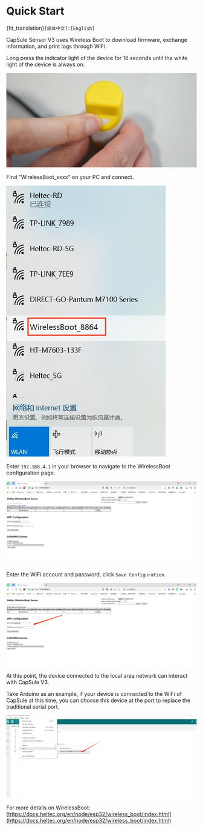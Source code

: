 # Quick Start

{ht_translation}`[简体中文]:[English]`

CapSule Sensor V3 uses Wireless Boot to download firmware, exchange information, and print logs through WiFi. 

Long press the indicator light of the device for 16 seconds until the white light of the device is always on.

![](img/01.png)

Find "WirelessBoot_xxxx" on your PC and connect.

![](img/02.jpg)

Enter `192.168.4.1` in your browser to navigate to the WirelessBoot configuration page.

![](img/03.jpg)

Enter the WiFi account and password, click `Save Configuration`.

![](img/04.jpg)

At this point, the device connected to the local area network can interact with CapSule V3.

Take Arduino as an example, if your device is connected to the WiFi of CapSule at this time, you can choose this device at the port to replace the traditional serial port.

![](img/05.jpg)

For more details on WirelessBoot:[https://docs.heltec.org/en/node/esp32/wireless_boot/index.html](https://docs.heltec.org/en/node/esp32/wireless_boot/index.html)

